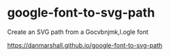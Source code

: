 # google-font-to-svg-path
Create an SVG path from a Gocvbnjmk,l.ogle font

https://danmarshall.github.io/google-font-to-svg-path

